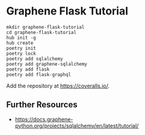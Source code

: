 # Graphene Flask Tutorial

```shell
mkdir graphene-flask-tutorial
cd graphene-flask-tutorial
hub init -g
hub create
poetry init
poetry lock
poetry add sqlalchemy
poetry add graphene-sqlalchemy
poetry add flask
poetry add flask-graphql
```

Add the repository at https://coveralls.io/.

## Further Resources

- https://docs.graphene-python.org/projects/sqlalchemy/en/latest/tutorial/
